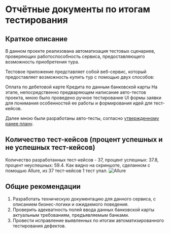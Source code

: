 # Отчётные документы по итогам тестирования

## Краткое описание

В данном проекте реализована автоматизация тестовых сценариев, проверяющих работоспособность сервиса, предоставляющего возможность приобретения тура.

Тестовое приложение представляет собой веб-сервис, который предоставляет возможность купить тур с помощью двух способов:

Оплата по дебетовой карте 
Кредита по данным банковской карты
На этапе, непосредственно предваряющем написание авто-тестов проекта, мною было проведено ручное тестирование UI формы заявки для понимания особенностей ее работы и формирования идей для тест-кейсов.

Далее мною были разработаны авто-тесты, согласно [утвержденному ранее плану](https://github.com/Nolldor1/Diploma_QA-51/blob/main/docs/Plan.md).

## Количество тест-кейсов (процент успешных и не успешных тест-кейсов)

Количество разработанных тест-кейсов - 37, процент успешных: 37.8, процент неуспешных: 59.4. Как видно на скриншоте, сделанном с помощью Allure, из 37 тест-кейсов 1 тест упал.
![Allure](https://github.com/Nolldor1/Diploma_QA-51/assets/118617018/4b8e9698-1c80-4826-ad38-047ad4af9b48)


## Общие рекомендации

1. Разработать техническую документацию для данного сервиса, с описанием бизнес-логики и ожидаемого поведения.
2. Проверить адекватность полей ввода данных банковской карты актуальным требованиям, предъявляемым банками.
3. Провести исправление выявленных по итогам автоматизированного тестирования дефектов.
